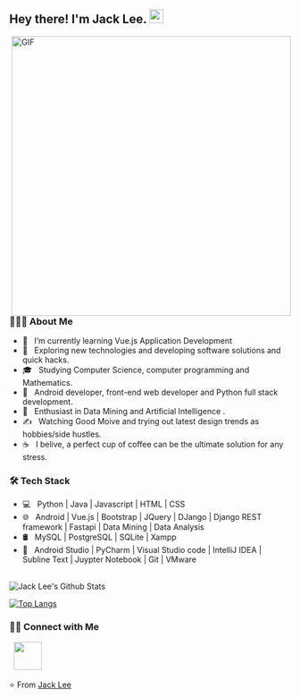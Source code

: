 <h2> Hey there! I'm Jack Lee. <img src="https://github.com/uxk0587/uxk0587/blob/main/Hi.gif" width="25"></h2>
<img align="right" alt="GIF" src="https://github.com/uxk0587/uxk0587/blob/main/gif3.gif" width="500"/>

<h3> 👨🏻‍💻 About Me </h3>

- 🔭 &nbsp; I’m currently learning Vue.js Application Development
- 🤔 &nbsp; Exploring new technologies and developing software solutions and quick hacks.
- 🎓 &nbsp; Studying Computer Science, computer programming and Mathematics.
- 💼 &nbsp; Android developer, front-end web developer and Python full stack development.
- 🌱 &nbsp; Enthusiast in Data Mining and Artificial Intelligence .
- ✍️ &nbsp; Watching Good Moive and trying out latest design trends as hobbies/side hustles.
- ☕ &nbsp; I belive, a perfect cup of coffee can be the ultimate solution for any stress. 

<h3>🛠 Tech Stack</h3>

- 💻 &nbsp; Python | Java | Javascript | HTML | CSS 
- 🌐 &nbsp; Android | Vue.js | Bootstrap | JQuery | DJango | Django REST framework | Fastapi | Data Mining | Data Analysis
- 🛢 &nbsp; MySQL | PostgreSQL | SQLite | Xampp
- 🔧 &nbsp; Android Studio | PyCharm | Visual Studio code | IntelliJ IDEA | Subline Text | Juypter Notebook | Git | VMware   

<br>

<img align="center" src="https://github-readme-stats.vercel.app/api?username=uxk0587&include_all_commits=true&count_private=true&show_icons=true&line_height=20&title_color=7A7ADB&icon_color=2234AE&text_color=D3D3D3&bg_color=0,000000,130F40" alt="Jack Lee's Github Stats">

</br>

[![Top Langs](https://github-readme-stats.vercel.app/api/top-langs/?username=uxk0587&layout=compact&text_color=daf7dc&bg_color=151515)](https://github.com/uxk0587/github-readme-stats)


<h3> 🤝🏻 Connect with Me </h3>

<p align="center">

&nbsp; <a href="uxk970524@gmail.com" target="_blank" rel="noopener noreferrer"><img src="https://img.icons8.com/plasticine/100/000000/gmail.png"  width="50" /></a>
</p>

⭐️ From [Jack Lee](https://github.com/uxk0587)
